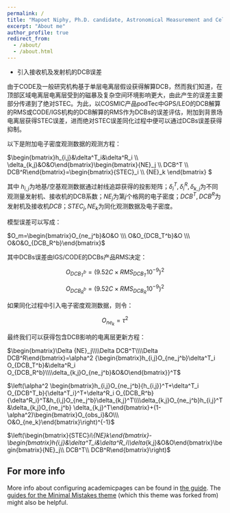 ```yaml
---
permalink: /
title: "Mapoet Niphy, Ph.D. candidate, Astronomical Measurement and Celestial Mechanics"
excerpt: "About me"
author_profile: true
redirect_from: 
  - /about/
  - /about.html
---
```


- 引入接收机及发射机的DCB误差

由于CODE及一般研究机构基于单层电离层假设获得解算DCB，然而我们知道，在顶部区域电离层电离层受到的磁暴及复杂空间环境影响更大，由此产生的误差主要部分传递到了绝对STEC。为此，以COSMIC产品podTec中GPS/LEO的DCB解算的RMS或CODE/IGS机构的DCB解算的RMS作为DCBs的误差评估，附加到背景场电离层获得STEC误差，进而绝对STEC误差同化过程中便可以通过DCBs误差获得抑制。  
    
以下是附加电子密度观测数据的观测方程：
    
$\begin{bmatrix}h_{i,j}&\delta^T_i&\delta^R_i \\\ \delta_{k,j}&O&O\end{bmatrix}\begin{bmatrix}{NE}_j \\\ DCB^T \\\ DCB^R\end{bmatrix}=\begin{bmatrix}{STEC}_i \\\ {NE}_k \end{bmatrix} $

其中 $h_{i,j}$为地基/空基观测数据通过射线追踪获得的投影矩阵；$\delta^T_i,\delta^R_i,\delta_{k,j}$为不同观测量发射机、接收机的DCB系数；$NE_j$为第$j$个格网的电子密度；$DCB^T,DCB^R$为发射机及接收机$DCB$；$STEC_j,NE_k$为同化观测数据及电子密度。

模型误差可以写成：

$O_m=\begin{bmatrix}O_{ne_j^b}&O&O \\\ O&O_{DCB_T^b}&O \\\ O&O&O_{DCB_R^b}\end{bmatrix}$
        
 其中DCBs误差由IGS/CODE的DCBs产品RMS决定：

$$O_{DCB_T^b}=(9.52C \times RMS_{DCB_T}10^{-9})^2$$

$$O_{DCB_R^b}=(9.52C \times RMS_{DCB_R}10^{-9})^2$$
        
如果同化过程中引入电子密度观测数据，则令：

$$O_{ne_k}=\tau^2$$

最终我们可以获得包含DCB影响的电离层更新方程：

$\begin{bmatrix}\Delta {NE}_j\\\\Delta DCB^T\\\\Delta DCB^R\end{bmatrix}=\alpha^2 {\begin{bmatrix}h_{i,j}O_{ne_j^b}\delta^T_i O_{DCB_T^b}&\delta^R_i O_{DCB_R^b}\\\\delta_{k,j}O_{ne_j^b}&O&O\end{bmatrix}}^T$

$\left(\alpha^2 \begin{bmatrix}h_{i,j}O_{ne_j^b}{h_{i,j}}^T+\delta^T_i O_{DCB^T_b}{\delta^T_i}^T+\delta^R_i O_{DCB_R^b}{\delta^R_i}^T&h_{i,j}O_{ne_j^b}\delta_{k,j}^T\\\\delta_{k,j}O_{ne_j^b}h_{i,j}^T&\delta_{k,j}O_{ne_j^b} \delta_{k,j}^T\end{bmatrix}+(1-\alpha^2)\begin{bmatrix}O_{obs_i}&O\\\ O&O_{ne_k}\end{bmatrix}\right)^{-1}$

$\left(\begin{bmatrix}{STEC}_i\\\{NE}_k\end{bmatrix}-\begin{bmatrix}h_{i,j}&\delta^T_i&\delta^R_i\\\\delta_{k,j}&O&O\end{bmatrix}\begin{bmatrix}{NE}_j\\\ DCB^T\\\ DCB^R\end{bmatrix}\right)$


For more info
------
More info about configuring academicpages can be found in [the guide](https://academicpages.github.io/markdown/). The [guides for the Minimal Mistakes theme](https://mmistakes.github.io/minimal-mistakes/docs/configuration/) (which this theme was forked from) might also be helpful.

